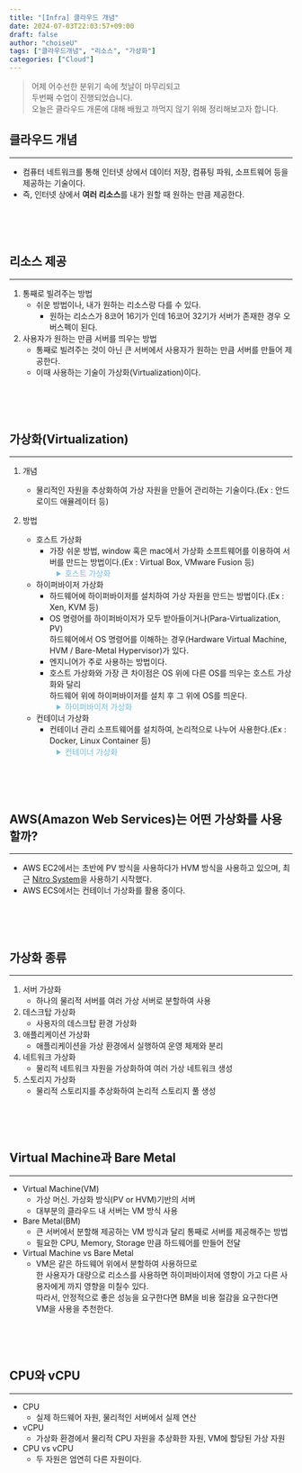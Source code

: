 ```yaml
---
title: "[Infra] 클라우드 개념"
date: 2024-07-03T22:03:57+09:00
draft: false
author: "choiseU"
tags: ["클라우드개념", "리소스", "가상화"]
categories: ["Cloud"]
---
```

> 어제 어수선한 분위기 속에 첫날이 마무리되고  
> 두번째 수업이 진행되었습니다.  
> 오늘은 클라우드 개론에 대해 배웠고 까먹지 않기 위해 정리해보고자 합니다.  

## 클라우드 개념
*** 
- 컴퓨터 네트워크를 통해 인터넷 상에서 데이터 저장, 컴퓨팅 파워, 소프트웨어 등을 제공하는 기술이다.
- 즉, 인터넷 상에서 **여러 리소스**를 내가 원할 때 원하는 만큼 제공한다.

<div style="height: 50px;"></div>

## 리소스 제공
***
1. 통째로 빌려주는 방법
   - 쉬운 방법이나, 내가 원하는 리소스랑 다를 수 있다.
     - 원하는 리소스가 8코어 16기가 인데 16코어 32기가 서버가 존재한 경우 오버스펙이 된다.
2. 사용자가 원하는 만큼 서버를 띄우는 방법
   - 통째로 빌려주는 것이 아닌 큰 서버에서 사용자가 원하는 만큼 서버를 만들어 제공한다.
   - 이때 사용하는 기술이 가상화(Virtualization)이다.

<div style="height: 50px;"></div>

## 가상화(Virtualization)
***
1. 개념
   - 물리적인 자원을 추상화하여 가상 자원을 만들어 관리하는 기술이다.(Ex : 안드로이드 애뮬레이터 등)
2. 방법
   - 호스트 가상화
     - 가장 쉬운 방법, window 혹은 mac에서 가상화 소프트웨어를 이용하여 서버를 만드는 방법이다.(Ex : Virtual Box, VMware Fusion 등)
    <details>
        <summary style="margin-left: 60px; color: rgba(113, 187, 222, 1); cursor: pointer;">호스트 가상화</summary>
        <img style="margin-left: 60px; width: 500px;" src="/img/posts/cloud/호스트가상화.png">
    </details>

    - 하이퍼바이저 가상화
      - 하드웨어에 하이퍼바이저를 설치하여 가상 자원을 만드는 방법이다.(Ex : Xen, KVM 등)
      - OS 명령어를 하이퍼바이저가 모두 받아들이거나(Para-Virtualization, PV)  
        하드웨어에서 OS 명령어를 이해하는 경우(Hardware Virtual
        Machine, HVM / Bare-Metal Hypervisor)가 있다.
      - 엔지니어가 주로 사용하는 방법이다.
      - 호스트 가상화와 가장 큰 차이점은 OS 위에 다른 OS를 띄우는 호스트 가상화와 달리  
        하드웨어 위에 하이퍼바이저를 설치 후 그 위에 OS를 띄운다.

    <details>
        <summary style="margin-left: 60px; color: rgba(113, 187, 222, 1); cursor: pointer;">하이퍼바이저 가상화</summary>
        <img style="margin-left: 60px; width: 500px;" src="/img/posts/cloud/하이퍼바이저가상화.png">
    </details>

    - 컨테이너 가상화
      - 컨테이너 관리 소프트웨어를 설치하여, 논리적으로 나누어 사용한다.(Ex : Docker, Linux Container 등)

    <details>
        <summary style="margin-left: 60px; color: rgba(113, 187, 222, 1); cursor: pointer;">컨테이너 가상화</summary>
        <img style="margin-left: 60px; width: 500px;" src="/img/posts/cloud/컨테이너가상화.png">
    </details>

<div style="height: 50px;"></div>

## AWS(Amazon Web Services)는 어떤 가상화를 사용할까?
***
- AWS EC2에서는 초반에 PV 방식을 사용하다가 HVM 방식을 사용하고 있으며, 최근 [Nitro System](https://aws.amazon.com/ko/ec2/nitro/)을 사용하기 시작했다.
- AWS ECS에서는 컨테이너 가상화를 활용 중이다.

<div style="height: 50px;"></div>

## 가상화 종류
***
1. 서버 가상화
   - 하나의 물리적 서버를 여러 가상 서버로 분할하여 사용
2. 데스크탑 가상화
   - 사용자의 데스크탑 환경 가상화
3. 애플리케이션 가상화
   - 애플리케이션을 가상 환경에서 실행하여 운영 체제와 분리
4. 네트워크 가상화
   - 물리적 네트워크 자원을 가상화하여 여러 가상 네트워크 생성
5. 스토리지 가상화
   - 물리적 스토리지를 추상화하여 논리적 스토리지 풀 생성

<div style="height: 50px;"></div>

## Virtual Machine과 Bare Metal
***
- Virtual Machine(VM)
  - 가상 머신. 가상화 방식(PV or HVM)기반의 서버
  - 대부분의 클라우드 내 서버는 VM 방식 사용
- Bare Metal(BM)
  - 큰 서버에서 분할해 제공하는 VM 방식과 달리 통째로 서버를 제공해주는 방법
  - 필요한 CPU, Memory, Storage 만큼 하드웨어를 만들어 전달
- Virtual Machine vs Bare Metal
  - VM은 같은 하드웨어 위에서 분할하여 사용하므로  
    한 사용자가 대량으로 리소스를 사용하면 하이퍼바이저에 영향이 가고 다른 사용자에게 까지 영향을 미칠수 있다.  
    따라서, 안정적으로 좋은 성능을 요구한다면 BM을 비용 절감을 요구한다면 VM을 사용을 추천한다.

<div style="height: 50px;"></div>

## CPU와 vCPU
***
- CPU
  - 실제 하드웨어 자원, 물리적인 서버에서 실제 연산
- vCPU
  - 가상화 환경에서 물리적 CPU 자원을 추상화한 자원, VM에 할당된 가상 자원
- CPU vs vCPU
  - 두 자원은 엄연히 다른 자원이다.